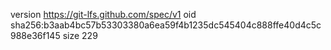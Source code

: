 version https://git-lfs.github.com/spec/v1
oid sha256:b3aab4bc57b53303380a6ea59f4b1235dc545404c888ffe40d4c5c988e36f145
size 229
